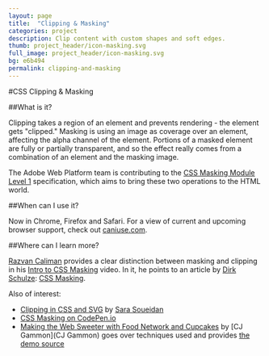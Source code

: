```yaml
---
layout: page
title:  "Clipping & Masking"
categories: project
description: Clip content with custom shapes and soft edges.
thumb: project_header/icon-masking.svg
full_image: project_header/icon-masking.svg
bg: e6b494
permalink: clipping-and-masking
---
```

#CSS Clipping & Masking

##What is it?

Clipping takes a region of an element and prevents rendering - the element gets "clipped." Masking is using an image as coverage over an element, affecting the alpha channel of the element. Portions of a masked element are fully or partially transparent, and so the effect really comes from a combination of an element and the masking image.

The Adobe Web Platform team is contributing to the [CSS Masking Module Level 1](http://dev.w3.org/fxtf/css-masking-1/) specification, which aims to bring these two operations to the HTML world.

##When can I use it?

Now in Chrome, Firefox and Safari. For a view of current and upcoming browser support, check out [caniuse.com](http://caniuse.com/#search=mask).

##Where can I learn more?

[Razvan Caliman](http://razvancaliman.com/) provides a clear distinction between masking and clipping in his [Intro to CSS Masking](https://www.youtube.com/watch?v=vV3h5OetmSI) video. In it, he points to an article by [Dirk Schulze](https://twitter.com/dirkschulze): [CSS Masking](http://www.html5rocks.com/en/tutorials/masking/adobe/).

Also of interest:

  * [Clipping in CSS and SVG](http://sarasoueidan.com/blog/css-svg-clipping/) by [Sara Soueidan](http://sarasoueidan.com/)
  * [CSS Masking on CodePen.io](https://www.google.com/search?q="css+masking"+site%3Acodepen.io)
  * [Making the Web Sweeter with Food Network and Cupcakes](http://blogs.adobe.com/webplatform/2014/01/16/making-the-web-sweeter/) by [CJ Gammon](CJ Gammon) goes over techniques used and provides [the demo source](https://github.com/adobe-webplatform/Demo-for-Food-Network-Cupcakes)